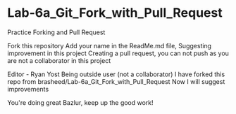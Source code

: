 # Lab-6a_Git_Fork_with_Pull_Request
Practice Forking and Pull Request

Fork this repository 
Add your name in the ReadMe.md file, Suggesting improvement in this project
Creating a pull request, you can not push as you are not a collaborator in this project

Editor - Ryan Yost
Being outside user (not a collaborator)
I have forked this repo from brasheed/Lab-6a_Git_Fork_with_Pull_Request
Now I will suggest improvements

You're doing great Bazlur, keep up the good work!
